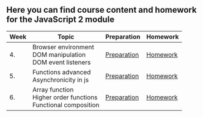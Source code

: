## Here you can find course content and homework for the JavaScript 2 module   

| Week | Topic | Preparation | Homework | 
| ---- | --------------------------------------------------------------------------------------------------------------------------------------------------------------------------------------------- | -------------------------------------------------------------------------------------------------------------------- | --------------------------------------- | 
| 4.   | Browser environment<br>DOM manipulation <br> DOM event listeners | [Preparation](/JavaScript2/Week4/preparation.md) | [Homework](/JavaScript2/Week4/homework.md) |
| 5.   | Functions advanced <br> Asynchronicity in js | [Preparation](/JavaScript2/Week5/preparation.md) | [Homework](/JavaScript2/Week5/homework.md)   |
| 6.   | Array function <br> Higher order functions <br> Functional composition| [Preparation](/JavaScript2/Week6/preparation.md) | [Homework](/JavaScript2/Week6/homework.md) | 